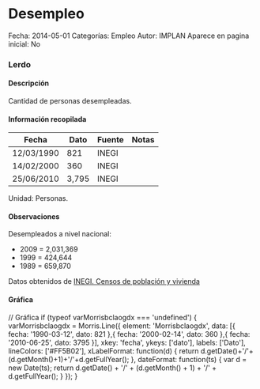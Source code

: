Desempleo
=====

Fecha: 2014-05-01
Categorías: Empleo
Autor: IMPLAN
Aparece en pagina inicial: No

### Lerdo

#### Descripción

Cantidad de personas desempleadas.

<!-- break -->

#### Información recopilada

<table class="table table-hover table-bordered matriz">
  <thead>
    <tr><th>Fecha</th><th>Dato</th><th>Fuente</th><th>Notas</th></tr>
  </thead>
  <tbody>
    <tr><td class="centrado">12/03/1990</td><td class="derecha">821</td><td>INEGI</td><td></td></tr>
    <tr><td class="centrado">14/02/2000</td><td class="derecha">360</td><td>INEGI</td><td></td></tr>
    <tr><td class="centrado">25/06/2010</td><td class="derecha">3,795</td><td>INEGI</td><td></td></tr>
  </tbody>
</table>

Unidad: Personas.

#### Observaciones

Desempleados a nivel nacional:

- 2009 = 2,031,369
- 1999 = 424,644
- 1989 = 659,870


Datos obtenidos de [INEGI. Censos de población y vivienda](http://www.inegi.org.mx/sistemas/consulta_resultados/iter2010.aspx?c=27329&s=est)

#### Gráfica

<div id="Morrisbclaogdx" class="grafica"></div>
  // Gráfica
  if (typeof varMorrisbclaogdx === 'undefined') {
    varMorrisbclaogdx = Morris.Line({
      element: 'Morrisbclaogdx',
      data: [{ fecha: '1990-03-12', dato: 821 },{ fecha: '2000-02-14', dato: 360 },{ fecha: '2010-06-25', dato: 3795 }],
      xkey: 'fecha',
      ykeys: ['dato'],
      labels: ['Dato'],
      lineColors: ['#FF5B02'],
      xLabelFormat: function(d) { return d.getDate()+'/'+(d.getMonth()+1)+'/'+d.getFullYear(); },
      dateFormat: function(ts) { var d = new Date(ts); return d.getDate() + '/' + (d.getMonth() + 1) + '/' + d.getFullYear(); }
    });
  }
